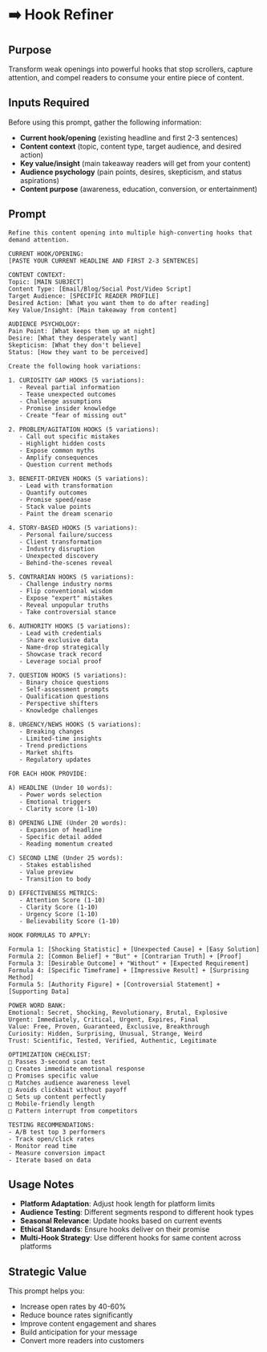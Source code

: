 # ➡️ Hook Refiner

## Purpose
Transform weak openings into powerful hooks that stop scrollers, capture attention, and compel readers to consume your entire piece of content.

## Inputs Required

Before using this prompt, gather the following information:

- **Current hook/opening** (existing headline and first 2-3 sentences)
- **Content context** (topic, content type, target audience, and desired action)
- **Key value/insight** (main takeaway readers will get from your content)
- **Audience psychology** (pain points, desires, skepticism, and status aspirations)
- **Content purpose** (awareness, education, conversion, or entertainment)

## Prompt

```
Refine this content opening into multiple high-converting hooks that demand attention.

CURRENT HOOK/OPENING:
[PASTE YOUR CURRENT HEADLINE AND FIRST 2-3 SENTENCES]

CONTENT CONTEXT:
Topic: [MAIN SUBJECT]
Content Type: [Email/Blog/Social Post/Video Script]
Target Audience: [SPECIFIC READER PROFILE]
Desired Action: [What you want them to do after reading]
Key Value/Insight: [Main takeaway from content]

AUDIENCE PSYCHOLOGY:
Pain Point: [What keeps them up at night]
Desire: [What they desperately want]
Skepticism: [What they don't believe]
Status: [How they want to be perceived]

Create the following hook variations:

1. CURIOSITY GAP HOOKS (5 variations):
   - Reveal partial information
   - Tease unexpected outcomes
   - Challenge assumptions
   - Promise insider knowledge
   - Create "fear of missing out"

2. PROBLEM/AGITATION HOOKS (5 variations):
   - Call out specific mistakes
   - Highlight hidden costs
   - Expose common myths
   - Amplify consequences
   - Question current methods

3. BENEFIT-DRIVEN HOOKS (5 variations):
   - Lead with transformation
   - Quantify outcomes
   - Promise speed/ease
   - Stack value points
   - Paint the dream scenario

4. STORY-BASED HOOKS (5 variations):
   - Personal failure/success
   - Client transformation
   - Industry disruption
   - Unexpected discovery
   - Behind-the-scenes reveal

5. CONTRARIAN HOOKS (5 variations):
   - Challenge industry norms
   - Flip conventional wisdom
   - Expose "expert" mistakes
   - Reveal unpopular truths
   - Take controversial stance

6. AUTHORITY HOOKS (5 variations):
   - Lead with credentials
   - Share exclusive data
   - Name-drop strategically
   - Showcase track record
   - Leverage social proof

7. QUESTION HOOKS (5 variations):
   - Binary choice questions
   - Self-assessment prompts
   - Qualification questions
   - Perspective shifters
   - Knowledge challenges

8. URGENCY/NEWS HOOKS (5 variations):
   - Breaking changes
   - Limited-time insights
   - Trend predictions
   - Market shifts
   - Regulatory updates

FOR EACH HOOK PROVIDE:

A) HEADLINE (Under 10 words):
   - Power words selection
   - Emotional triggers
   - Clarity score (1-10)

B) OPENING LINE (Under 20 words):
   - Expansion of headline
   - Specific detail added
   - Reading momentum created

C) SECOND LINE (Under 25 words):
   - Stakes established
   - Value preview
   - Transition to body

D) EFFECTIVENESS METRICS:
   - Attention Score (1-10)
   - Clarity Score (1-10)
   - Urgency Score (1-10)
   - Believability Score (1-10)

HOOK FORMULAS TO APPLY:

Formula 1: [Shocking Statistic] + [Unexpected Cause] + [Easy Solution]
Formula 2: [Common Belief] + "But" + [Contrarian Truth] + [Proof]
Formula 3: [Desirable Outcome] + "Without" + [Expected Requirement]
Formula 4: [Specific Timeframe] + [Impressive Result] + [Surprising Method]
Formula 5: [Authority Figure] + [Controversial Statement] + [Supporting Data]

POWER WORD BANK:
Emotional: Secret, Shocking, Revolutionary, Brutal, Explosive
Urgent: Immediately, Critical, Urgent, Expires, Final
Value: Free, Proven, Guaranteed, Exclusive, Breakthrough
Curiosity: Hidden, Surprising, Unusual, Strange, Weird
Trust: Scientific, Tested, Verified, Authentic, Legitimate

OPTIMIZATION CHECKLIST:
□ Passes 3-second scan test
□ Creates immediate emotional response
□ Promises specific value
□ Matches audience awareness level
□ Avoids clickbait without payoff
□ Sets up content perfectly
□ Mobile-friendly length
□ Pattern interrupt from competitors

TESTING RECOMMENDATIONS:
- A/B test top 3 performers
- Track open/click rates
- Monitor read time
- Measure conversion impact
- Iterate based on data
```

## Usage Notes

- **Platform Adaptation**: Adjust hook length for platform limits
- **Audience Testing**: Different segments respond to different hook types
- **Seasonal Relevance**: Update hooks based on current events
- **Ethical Standards**: Ensure hooks deliver on their promise
- **Multi-Hook Strategy**: Use different hooks for same content across platforms

## Strategic Value

This prompt helps you:
- Increase open rates by 40-60%
- Reduce bounce rates significantly
- Improve content engagement and shares
- Build anticipation for your message
- Convert more readers into customers